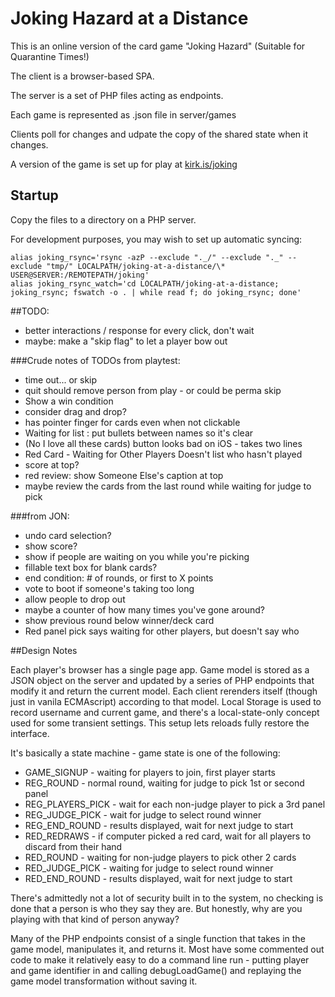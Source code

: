# Joking Hazard at a Distance

This is an online version of the card game "Joking Hazard"
(Suitable for Quarantine Times!)

The client is a browser-based SPA.

The server is a set of PHP files acting as endpoints.

Each game is represented as .json file in server/games

Clients poll for changes and udpate the copy of the shared state when it changes.

A version of the game is set up for play at
[kirk.is/joking](https://kirk.is/joking/)

## Startup

Copy the files to a directory on a PHP server.

For development purposes, you may wish to set up automatic syncing:

```
alias joking_rsync='rsync -azP --exclude "._/" --exclude "._" --exclude "tmp/" LOCALPATH/joking-at-a-distance/\* USER@SERVER:/REMOTEPATH/joking'
alias joking_rsync_watch='cd LOCALPATH/joking-at-a-distance; joking_rsync; fswatch -o . | while read f; do joking_rsync; done'
```

##TODO:

-   better interactions / response for every click, don't wait
-   maybe: make a "skip flag" to let a player bow out

###Crude notes of TODOs from playtest:

-   time out... or skip
-   quit should remove person from play - or could be perma skip
-   Show a win condition
-   consider drag and drop?
-   has pointer finger for cards even when not clickable
-   Waiting for list : put bullets between names so it's clear
-   (No I love all these cards) button looks bad on iOS - takes two lines
-   Red Card - Waiting for Other Players Doesn't list who hasn't played
-   score at top?
-   red review: show Someone Else's caption at top
-   maybe review the cards from the last round while waiting for judge to pick

###from JON:

-   undo card selection?
-   show score?
-   show if people are waiting on you while you're picking
-   fillable text box for blank cards?
-   end condition: # of rounds, or first to X points
-   vote to boot if someone's taking too long
-   allow people to drop out
-   maybe a counter of how many times you've gone around?
-   show previous round below winner/deck card
-   Red panel pick says waiting for other players, but doesn't say who

##Design Notes

Each player's browser has a single page app. Game model is stored as a JSON object on the server
and updated by a series of PHP endpoints that modify it and return the current model.
Each client rerenders itself (though just in vanila ECMAscript) according to that model.
Local Storage is used to record username and current game, and there's a local-state-only
concept used for some transient settings. This setup lets reloads fully restore the interface.

It's basically a state machine - game state is one of the following:

-   GAME_SIGNUP - waiting for players to join, first player starts
-   REG_ROUND - normal round, waiting for judge to pick 1st or second panel
-   REG_PLAYERS_PICK - wait for each non-judge player to pick a 3rd panel
-   REG_JUDGE_PICK - wait for judge to select round winner
-   REG_END_ROUND - results displayed, wait for next judge to start
-   RED_REDRAWS - if computer picked a red card, wait for all players to discard from their hand
-   RED_ROUND - waiting for non-judge players to pick other 2 cards
-   RED_JUDGE_PICK - waiting for judge to select round winner
-   RED_END_ROUND - results displayed, wait for next judge to start

There's admittedly not a lot of security built in to the system, no checking is done that a person
is who they say they are. But honestly, why are you playing with that kind of person anyway?

Many of the PHP endpoints consist of a single function that takes in the game model,
manipulates it, and returns it. Most have some commented out code to make it
relatively easy to do a command line run - putting player and game identifier in
and calling debugLoadGame() and replaying the game model transformation without saving it.
